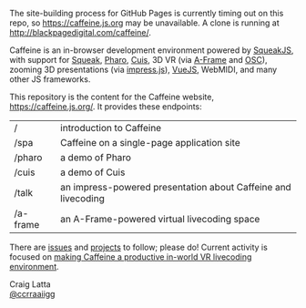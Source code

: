 The site-building process for GitHub Pages is currently timing out on this repo, so https://caffeine.js.org may be unavailable. A clone is running at http://blackpagedigital.com/caffeine/.

Caffeine is an in-browser development environment powered by [SqueakJS](https://squeak.js.org), with support for [Squeak](http://squeak.org), [Pharo](https://pharo.org), [Cuis](http://cuis-smalltalk.org), 3D VR (via [A-Frame](https://aframe.io) and [OSC](http://opensoundcontrol.org)), zooming 3D presentations (via [impress.js](https://impress.js.org)), [VueJS](https://vuejs.org), WebMIDI, and many other JS frameworks.

This repository is the content for the Caffeine website, https://caffeine.js.org/. It provides these endpoints:

<table>
<tr><td>/</td><td>introduction to Caffeine</tr>
<tr><td>/spa</td><td>Caffeine on a single-page application site</tr>
<tr><td>/pharo</td><td>a demo of Pharo</tr>
<tr><td>/cuis</td><td>a demo of Cuis</tr>
<tr><td>/talk</td><td>an impress-powered presentation about Caffeine and livecoding</td></tr>
<tr><td>/a-frame</td><td>an A-Frame-powered virtual livecoding space</td></tr>
</table>

There are [issues](https://github.com/ccrraaiigg/ccrraaiigg.github.io/issues) and [projects](https://github.com/ccrraaiigg/ccrraaiigg.github.io/projects) to follow; please do! Current activity is focused on [making Caffeine a productive in-world VR livecoding environment](https://github.com/ccrraaiigg/ccrraaiigg.github.io/projects/1).

Craig Latta
<br>
[@ccrraaiigg](https://twitter.com/ccrraaiigg)

